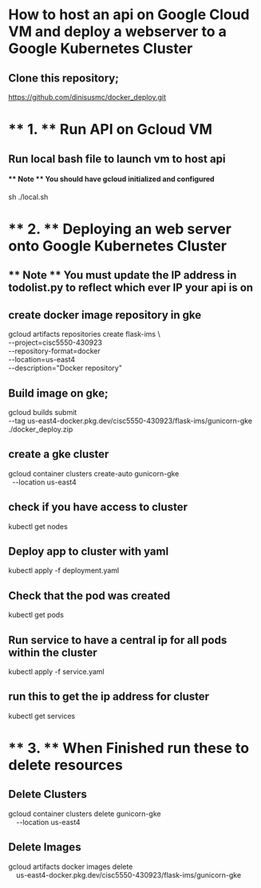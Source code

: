 # How to host an api on Google Cloud VM and deploy a webserver to a Google Kubernetes Cluster

## Clone this repository;
https://github.com/dinisusmc/docker_deploy.git



# ** 1. ** Run API on Gcloud VM

## Run local bash file to launch vm to host api
#### ** Note ** You should have gcloud initialized and configured

sh ./local.sh



# ** 2. ** Deploying an web server onto Google Kubernetes Cluster

## ** Note ** You must update the IP address in todolist.py to reflect which ever IP your api is on

## create docker image repository in gke
gcloud artifacts repositories create flask-ims \                                                               
    --project=cisc5550-430923 \
    --repository-format=docker \
    --location=us-east4 \
    --description="Docker repository"

## Build image on gke;
gcloud builds submit \
  --tag us-east4-docker.pkg.dev/cisc5550-430923/flask-ims/gunicorn-gke ./docker_deploy.zip

## create a gke cluster
gcloud container clusters create-auto gunicorn-gke \
  --location us-east4

## check if you have access to cluster
kubectl get nodes

## Deploy app to cluster with yaml
kubectl apply -f deployment.yaml

## Check that the pod was created
kubectl get pods

## Run service to have a central ip for all pods within the cluster
kubectl apply -f service.yaml

## run this to get the ip address for cluster
kubectl get services



# ** 3. ** When Finished run these to delete resources

## Delete Clusters
gcloud container clusters delete gunicorn-gke \
    --location us-east4

## Delete Images
gcloud artifacts docker images delete \
    us-east4-docker.pkg.dev/cisc5550-430923/flask-ims/gunicorn-gke